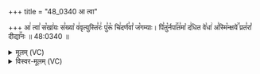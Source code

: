 +++
title = "48_0340 आ त्वा"

+++
आ꣢ त्वा꣣ स꣡खा꣢यः स꣣ख्या꣡ व꣢वृत्युस्ति꣣रः꣢ पु꣣रू꣡ चि꣢दर्ण꣣वां꣡ ज꣡गम्याः। पि꣣तु꣡र्नपा꣢꣯त꣣मा꣡ द꣢धित वे꣣धा꣢ अ꣣स्मि꣡न्क्षये꣢꣯ प्रत꣣रां꣡ दीद्या꣢꣯नः ॥ 48:0340 ॥

<details><summary>मूलम् (VC)</summary>

आ꣢ त्वा꣣ स꣡खा꣢यः स꣣ख्या꣡ व꣢वृत्युस्ति꣣रः꣢ पु꣣रू꣡ चि꣢दर्ण꣣वां꣡ ज꣢गम्याः । पि꣣तु꣡र्नपा꣢꣯त꣣मा꣡ द꣢धीत वे꣣धा꣡ अ꣣स्मि꣡न्क्षये꣢꣯ प्रत꣣रां꣡ दीद्या꣢꣯नः ॥३४०॥
</details>

<details><summary>विस्वर-मूलम् (VC)</summary>

आ त्वा सखायः सख्या ववृत्युस्तिरः पुरू चिदर्णवां जगम्याः । पितुर्नपातमा दधीत वेधा अस्मिन्क्षये प्रतरां दीद्यानः ॥३४०॥
</details>